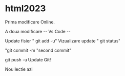 # html2023
Prima modificare Online.

A doua modificare -- Vs Code --

Update fisier " git add -u"
Vizualizare update " git status"

"git commit -m "second commit"

git push -u Update Git!

Nou lectie azi